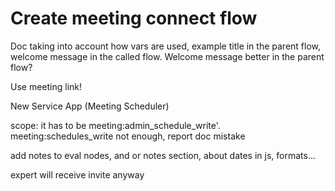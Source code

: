 # Create meeting connect flow

Doc taking into account how vars are used, example title in the parent flow, welcome message in the called flow. Welcome message better in the parent flow?

Use meeting link!



New Service App (Meeting Scheduler)

  scope: it has to be meeting:admin_schedule_write'. meeting:schedules_write not enough, report doc mistake


add notes to eval nodes, and or notes section, about dates in js, formats...


expert will receive invite anyway





